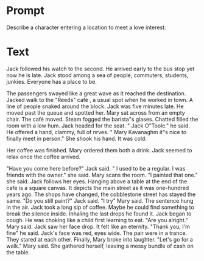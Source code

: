 # Prompt
Describe a character entering a location to meet a love interest. 

# Text

Jack followed his watch to the second. He arrived early to the bus stop yet now he is late. Jack stood among a sea of people, commuters, students, junkies. Everyone has a place to be. 

The passengers swayed like a great wave as it reached the destination. Jacked walk to the "Reeds" café , a usual spot when he worked in town. A line of people snaked around the block. Jack was five minutes late. He moved past the queue and spotted her. Mary sat across from an empty chair. The café moved. Steam fogged the barista"s glases. Chatted filled the room with a low hum. Jack headed for the seat. " Jack O"Toole." he said. He offered a hand, clammy, full of nrves. " Mary Kavanaghm it"s nice to finally meet in person." She shook his hand. It was cold. 

Her coffee was finished. Mary ordered them both a drink. Jack seemed to relax once the coffee arrived. 

"Have you come here before?" Jack said. " I used to be a regular. I was friends with the owner." she said. Mary scans the room. "I painted that one." she said. Jack follows her eyes. Hanging above a table at the end of the cafe is a square canvas. It depicts the main street as it was one-hundred years ago. The shops have changed, the cobblestone street has stayed the same. "Do you still paint?" Jack said. "I try" Mary said.  The sentence hung in the air. Jack took a long sip of coffee. Maybe he could find something to break the silence inside. Inhaling the last drops he found it. Jack began to cough. He was choking like a child first learning to eat. "Are you alright." Mary said. Jack saw her face drop. It felt like an eternity. "Thank you, I'm fine" he said. Jack's face was red, eyes wide. The pair were in a trance. They stared at each other. Finally, Mary broke into laughter. "Let's go for a walk." Mary said. She gathered herself, leaving a messy bundle of cash on the table. 
